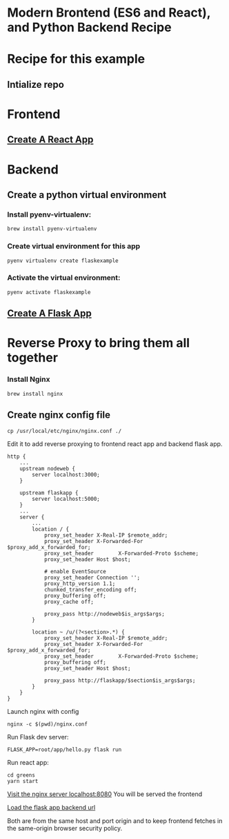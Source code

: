 # Modern Brontend (ES6 and React), and Python Backend Recipe 

# Recipe for this example

## Intialize repo

# Frontend
## [Create A React App](https://github.com/facebookincubator/create-react-app)

# Backend
## Create a python virtual environment

### Install pyenv-virtualenv: 
    brew install pyenv-virtualenv
    
### Create virtual environment for this app 
    pyenv virtualenv create flaskexample

### Activate the virtual environment: 
    pyenv activate flaskexample

## [Create A Flask App](http://flask.pocoo.org/)

# Reverse Proxy to bring them all together
### Install Nginx
    brew install nginx

## Create nginx config file
    cp /usr/local/etc/nginx/nginx.conf ./

Edit it to add reverse proxying to frontend react app and backend flask app.

    http {
        ...
        upstream nodeweb {
            server localhost:3000;
        }

        upstream flaskapp {
            server localhost:5000;
        }
        ...
        server {
            ...
            location / {
                proxy_set_header X-Real-IP $remote_addr;
                proxy_set_header X-Forwarded-For $proxy_add_x_forwarded_for;
                proxy_set_header        X-Forwarded-Proto $scheme;
                proxy_set_header Host $host;
                
                # enable EventSource
                proxy_set_header Connection '';
                proxy_http_version 1.1;
                chunked_transfer_encoding off;
                proxy_buffering off;
                proxy_cache off;

                proxy_pass http://nodeweb$is_args$args;
            }

            location ~ /u/(?<section>.*) {
                proxy_set_header X-Real-IP $remote_addr;
                proxy_set_header X-Forwarded-For $proxy_add_x_forwarded_for;
                proxy_set_header        X-Forwarded-Proto $scheme;
                proxy_buffering off;
                proxy_set_header Host $host;

                proxy_pass http://flaskapp/$section$is_args$args;
            }
        }
    }


Launch nginx with config

    nginx -c $(pwd)/nginx.conf

Run Flask dev server:

    FLASK_APP=root/app/hello.py flask run

Run react app:

    cd greens
    yarn start

[Visit the nginx server localhost:8080](http://localhost:8080/) You will be served the frontend

[Load the flask app backend url](http://localhost:8080/u)

Both are from the same host and port origin and to keep frontend fetches in the same-origin browser security policy.